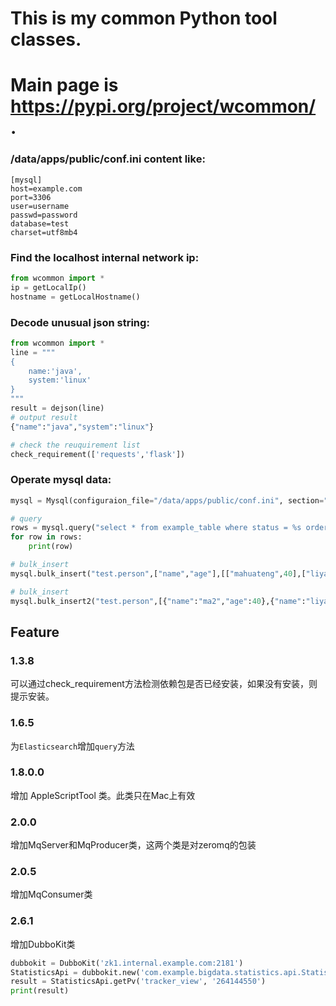 # This is my common Python tool classes.
# Main page is https://pypi.org/project/wcommon/ .


### /data/apps/public/conf.ini content like:
```
[mysql]
host=example.com
port=3306
user=username
passwd=password
database=test
charset=utf8mb4
```

### Find the localhost internal network ip:
```python
from wcommon import *
ip = getLocalIp()
hostname = getLocalHostname()
```

### Decode unusual json string:
```python
from wcommon import *
line = """
{
    name:'java',
    system:'linux'
}
"""
result = dejson(line)
# output result
{"name":"java","system":"linux"}
```

```python
# check the reuquirement list
check_requirement(['requests','flask'])
```

### Operate mysql data:
```python
mysql = Mysql(configuraion_file="/data/apps/public/conf.ini", section="mysql")
```
```python
# query
rows = mysql.query("select * from example_table where status = %s order by id desc limit %s",(1,10))
for row in rows:
    print(row)
```

```python
# bulk_insert
mysql.bulk_insert("test.person",["name","age"],[["mahuateng",40],["liyanhong",39]])
```

```python
# bulk_insert
mysql.bulk_insert2("test.person",[{"name":"ma2","age":40},{"name":"liyanhong2","age":39},{"name":"ren"}] )
```


## Feature

### 1.3.8
可以通过check_requirement方法检测依赖包是否已经安装，如果没有安装，则提示安装。

### 1.6.5 
为`Elasticsearch`增加`query`方法

### 1.8.0.0
增加 AppleScriptTool 类。此类只在Mac上有效

### 2.0.0
增加MqServer和MqProducer类，这两个类是对zeromq的包装

### 2.0.5
增加MqConsumer类

### 2.6.1
增加DubboKit类
```python
dubbokit = DubboKit('zk1.internal.example.com:2181')
StatisticsApi = dubbokit.new('com.example.bigdata.statistics.api.StatisticsApi2')
result = StatisticsApi.getPv('tracker_view', '264144550')
print(result)
```

